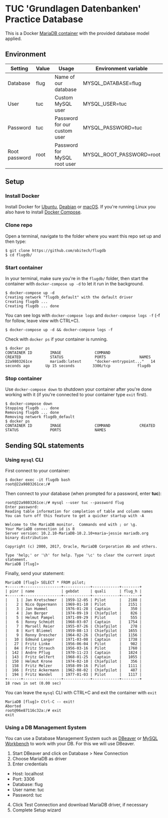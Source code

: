 # TUC 'Grundlagen Datenbanken' Practice Database
This is a Docker [MariaDB container](https://hub.docker.com/_/mariadb/) with the provided database model applied.
## Environment
Setting | Value | Usage | Environment variable
---|---|---|---
Database | flug | Name of our database | MYSQL_DATABASE=flug
User | tuc | Custom MySQL user | MYSQL_USER=tuc
Password | tuc | Password for our custom user | MYSQL_PASSWORD=tuc
Root password | root | Password for MySQL root user | MYSQL_ROOT_PASSWORD=root

## Setup
### Install Docker
Install Docker for [Ubuntu](https://docs.docker.com/engine/installation/), [Deabian](https://docs.docker.com/engine/installation/linux/docker-ce/debian/) or [macOS](https://docs.docker.com/docker-for-mac/install/). If you're running Linux you also have  to install [Docker Compose](https://docs.docker.com/compose/install/#prerequisites).
### Clone repo
Open a terminal, navigate to the folder where you want this repo set up and then type:
```
$ git clone https://github.com/obitech/flugdb
$ cd flugdb/
```
### Start container
In your terminal, make sure you're in the ``flugdb/`` folder, then start the container with ``docker-compose up -d`` to let it run in the background.
```
$ docker-compose up -d
Creating network "flugdb_default" with the default driver
Creating flugdb ...
Creating flugdb ... done
```

You can see logs with ``docker-compose logs`` and ``docker-compose logs -f`` (-f for follow, leave view with CTRL+C).
```
$ docker-compose up -d && docker-compose logs -f
```
Check with ``docker ps`` if your container is running.
```
$ docker ps
CONTAINER ID        IMAGE               COMMAND                  CREATED             STATUS              PORTS               NAMES
22a9803261ce        mariadb:latest      "docker-entrypoint..."   14 seconds ago       Up 15 seconds        3306/tcp            flugdb
```
### Stop container
Use ``docker-compose down`` to shutdown your container after you're done working with it (if you're connected to your container type ``exit`` first).
```
$ docker-compose down
Stopping flugdb ... done
Removing flugdb ... done
Removing network flugdb_default
$ docker ps
CONTAINER ID        IMAGE               COMMAND             CREATED             STATUS              PORTS               NAMES
```
## Sending SQL statements 
### Using ``mysql`` CLI
First connect to your container:
```
$ docker exec -it flugdb bash
root@22a9803261ce:/#
```
Then connect to your database (when prompted for a password, enter **tuc**):
```
root@22a9803261ce:/# mysql --user tuc --password flug
Enter password:
Reading table information for completion of table and column names
You can turn off this feature to get a quicker startup with -A

Welcome to the MariaDB monitor.  Commands end with ; or \g.
Your MariaDB connection id is 8
Server version: 10.2.10-MariaDB-10.2.10+maria~jessie mariadb.org binary distribution

Copyright (c) 2000, 2017, Oracle, MariaDB Corporation Ab and others.

Type 'help;' or '\h' for help. Type '\c' to clear the current input statement.
MariaDB [flug]>
```
Finally, send your statement:
```
MariaDB [flug]> SELECT * FROM pilot;
+------+-----------------+------------+------------+--------+
| pinr | name            | gebdat     | quali      | flug_h |
+------+-----------------+------------+------------+--------+
|    1 | Jan Kretschmer  | 1959-12-05 | Pilot      |   2188 |
|    2 | Nico Oppermann  | 1969-01-10 | Pilot      |   2151 |
|    3 | Jan Hummel      | 1976-01-28 | Captain    |    350 |
|    4 | Jan Berger      | 1974-09-19 | Chiefpilot |    826 |
|    5 | Helmut Pampel   | 1971-09-29 | Pilot      |    555 |
|    6 | Ronny Schmidt   | 1968-03-07 | Captain    |   1754 |
|    7 | Marsell Reier   | 1955-07-26 | Chiefpilot |    278 |
|    8 | Kurt Bliemel    | 1959-08-13 | Chiefpilot |   1655 |
|    9 | Ronny Drescher  | 1964-02-26 | Chiefpilot |   1156 |
|   10 | Edmund Langer   | 1971-03-08 | Captain    |   1738 |
|   27 | Fritz Linke     | 1956-06-04 | Pilot      |    982 |
|   84 | Fritz Strauch   | 1956-03-16 | Pilot      |   1760 |
|  142 | Andre Pflug     | 1970-11-23 | Captain    |   1824 |
|  143 | Fritz Gelfert   | 1968-01-25 | Captain    |   1055 |
|  150 | Helmut Krone    | 1974-02-10 | Chiefpilot |    356 |
|  158 | Fritz Melzer    | 1958-09-16 | Pilot      |   1111 |
|  166 | Fritz Ackermann | 1962-08-02 | Chiefpilot |    487 |
|  194 | Fritz Wandel    | 1977-01-03 | Pilot      |   1117 |
+------+-----------------+------------+------------+--------+
18 rows in set (0.00 sec)
```
You can leave the ``mysql`` CLI with CTRL+C and exit the container with ``exit``
```
MariaDB [flug]> Ctrl-C -- exit!
Aborted
root@96e87116c32a:/# exit
exit
```
### Using a DB Management System
You can use a Database Management System such as [DBeaver](https://dbeaver.jkiss.org/download/) or [MySQL Workbench](https://dev.mysql.com/downloads/workbench/) to work with your DB. For this we will use DBeaver.
1. Start DBeaver and click on Database > New Connection
2. Choose MariaDB as driver
3. Enter credentials
 * Host: localhost
  * Port: 3306
  * Database: flug
  * User name: tuc
  * Password: tuc
4. Click Test Connection and download MariaDB driver, if necessary
5. Complete Setup wizard